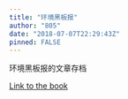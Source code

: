 ```yaml
---
title: "环境黑板报"
author: "805"
date: "2018-07-07T22:29:43Z"
pinned: FALSE
---
```


环境黑板报的文章存档

[Link to the book](https://bookdown.org/yufree/hjhbb/)

